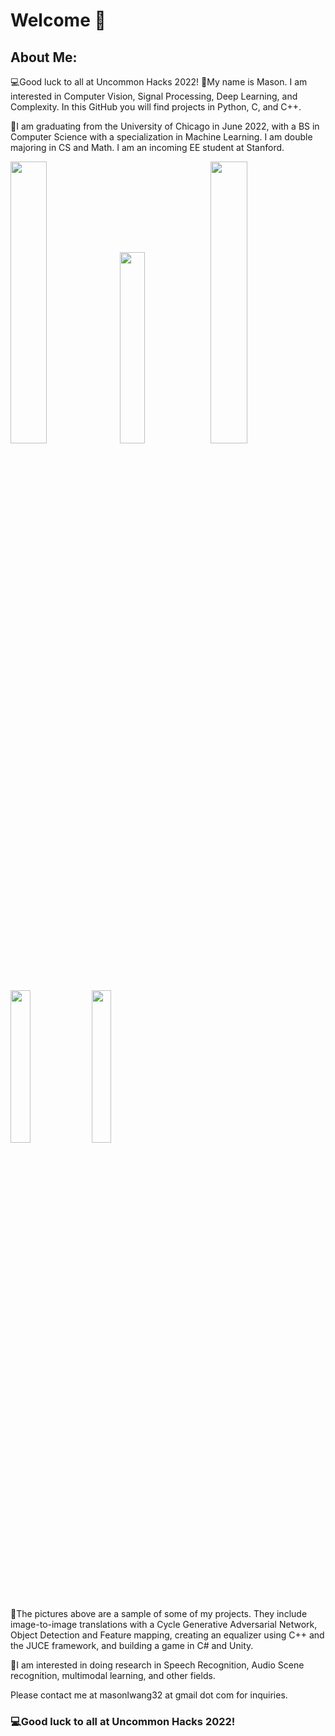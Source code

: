 # Welcome 👋

## About Me:
💻Good luck to all at Uncommon Hacks 2022!
🐧My name is Mason. I am interested in Computer Vision, Signal Processing, Deep Learning, and Complexity. In this GitHub you will find projects in Python, C, and C++.

📕I am graduating from the University of Chicago in June 2022, with a BS in Computer Science with a specialization in Machine Learning. I am double majoring in CS and Math. I am an incoming EE student at Stanford.

<img src="https://user-images.githubusercontent.com/19668706/160010073-0a889cd7-fcf5-4473-a93f-a6fbf961cb1d.png" width="34%"></img> <img src="https://user-images.githubusercontent.com/19668706/160010152-4f1b25af-835c-405e-86ff-7377df4c4437.png" width="28%"></img> <img src="https://user-images.githubusercontent.com/19668706/160011844-84669d20-0eac-46fd-b2c6-0b3fe61b6e9c.png" width="34%"></img> <img src="https://user-images.githubusercontent.com/19668706/160009857-f8268ae7-aa44-4cb6-be83-1a9697a1327e.png" width="25%"></img> <img src="https://user-images.githubusercontent.com/19668706/160009855-369921c3-94a3-433c-a5d5-8e0fca6b0b35.png" width="25%"></img> 

💎The pictures above are a sample of some of my projects. They include image-to-image translations with a Cycle Generative Adversarial Network, Object Detection and Feature mapping, creating an equalizer using C++ and the JUCE framework, and building a game in C# and Unity.

📔I am interested in doing research in Speech Recognition, Audio Scene recognition, multimodal learning, and other fields.

Please contact me at masonlwang32 at gmail dot com for inquiries.

### 💻Good luck to all at Uncommon Hacks 2022!

<!--
**maswang32/maswang32** is a ✨ _special_ ✨ repository because its `README.md` (this file) appears on your GitHub profile.

Here are some ideas to get you started:

- 🔭 I’m currently working on ...
- 🌱 I’m currently learning ...
- 👯 I’m looking to collaborate on ...
- 🤔 I’m looking for help with ...
- 💬 Ask me about ...
- 📫 How to reach me: ...
- 😄 Pronouns: ...
- ⚡ Fun fact: ...
-->

